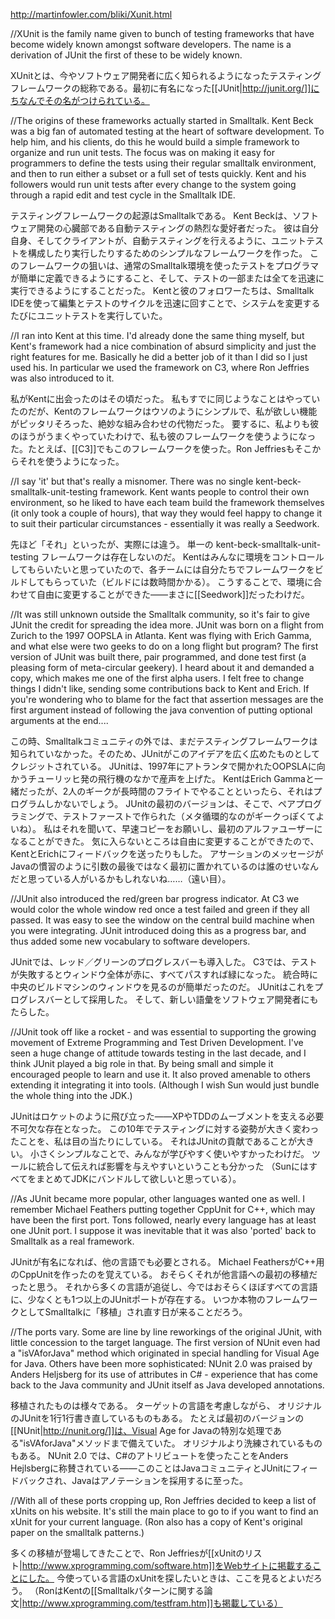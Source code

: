 http://martinfowler.com/bliki/Xunit.html

//XUnit is the family name given to bunch of testing frameworks that have become widely known amongst software developers. The name is a derivation of JUnit the first of these to be widely known.

XUnitとは、今やソフトウェア開発者に広く知られるようになったテスティングフレームワークの総称である。最初に有名になった[[JUnit|http://junit.org/]]にちなんでその名がつけられている。

//The origins of these frameworks actually started in Smalltalk. Kent Beck was a big fan of automated testing at the heart of software development. To help him, and his clients, do this he would build a simple framework to organize and run unit tests. The focus was on making it easy for programmers to define the tests using their regular smalltalk environment, and then to run either a subset or a full set of tests quickly. Kent and his followers would run unit tests after every change to the system going through a rapid edit and test cycle in the Smalltalk IDE.

テスティングフレームワークの起源はSmalltalkである。
Kent Beckは、ソフトウェア開発の心臓部である自動テスティングの熱烈な愛好者だった。
彼は自分自身、そしてクライアントが、自動テスティングを行えるように、ユニットテストを構成したり実行したりするためのシンプルなフレームワークを作った。
このフレームワークの狙いは、通常のSmalltalk環境を使ったテストをプログラマが簡単に定義できるようにすること、そして、テストの一部または全てを迅速に実行できるようにすることだった。
Kentと彼のフォロワーたちは、Smalltalk IDEを使って編集とテストのサイクルを迅速に回すことで、システムを変更するたびにユニットテストを実行していた。

//I ran into Kent at this time. I'd already done the same thing myself, but Kent's framework had a nice combination of absurd simplicity and just the right features for me. Basically he did a better job of it than I did so I just used his. In particular we used the framework on C3, where Ron Jeffries was also introduced to it.

私がKentに出会ったのはその頃だった。
私もすでに同じようなことはやっていたのだが、Kentのフレームワークはウソのようにシンプルで、私が欲しい機能がピッタリそろった、絶妙な組み合わせの代物だった。
要するに、私よりも彼のほうがうまくやっていたわけで、私も彼のフレームワークを使うようになった。たとえば、[[C3]]でもこのフレームワークを使った。Ron Jeffriesもそこからそれを使うようになった。

//I say 'it' but that's really a misnomer. There was no single kent-beck-smalltalk-unit-testing framework. Kent wants people to control their own environment, so he liked to have each team build the framework themselves (it only took a couple of hours), that way they would feel happy to change it to suit their particular circumstances - essentially it was really a Seedwork.

先ほど「それ」といったが、実際には違う。
単一の kent-beck-smalltalk-unit-testing フレームワークは存在しないのだ。
Kentはみんなに環境をコントロールしてもらいたいと思っていたので、各チームには自分たちでフレームワークをビルドしてもらっていた（ビルドには数時間かかる）。
こうすることで、環境に合わせて自由に変更することができた——まさに[[Seedwork]]だったわけだ。

//It was still unknown outside the Smalltalk community, so it's fair to give JUnit the credit for spreading the idea more. JUnit was born on a flight from Zurich to the 1997 OOPSLA in Atlanta. Kent was flying with Erich Gamma, and what else were two geeks to do on a long flight but program? The first version of JUnit was built there, pair programmed, and done test first (a pleasing form of meta-circular geekery). I heard about it and demanded a copy, which makes me one of the first alpha users. I felt free to change things I didn't like, sending some contributions back to Kent and Erich. If you're wondering who to blame for the fact that assertion messages are the first argument instead of following the java convention of putting optional arguments at the end....

この時、Smalltalkコミュニティの外では、まだテスティングフレームワークは知られていなかった。そのため、JUnitがこのアイデアを広く広めたものとしてクレジットされている。
JUnitは、1997年にアトランタで開かれたOOPSLAに向かうチューリッヒ発の飛行機のなかで産声を上げた。
KentはErich Gammaと一緒だったが、2人のギークが長時間のフライトでやることといったら、それはプログラムしかないでしょう。
JUnitの最初のバージョンは、そこで、ペアプログラミングで、テストファーストで作られた（メタ循環的なのがギークっぽくてよいね）。
私はそれを聞いて、早速コピーをお願いし、最初のアルファユーザーになることができた。
気に入らないところは自由に変更することができたので、KentとErichにフィードバックを送ったりもした。
アサーションのメッセージがJavaの慣習のように引数の最後ではなく最初に置かれているのは誰のせいなんだと思っている人がいるかもしれないね……（遠い目）。

//JUnit also introduced the red/green bar progress indicator. At C3 we would color the whole window red once a test failed and green if they all passed. It was easy to see the window on the central build machine when you were integrating. JUnit introduced doing this as a progress bar, and thus added some new vocabulary to software developers.

JUnitでは、レッド／グリーンのプログレスバーも導入した。
C3では、テストが失敗するとウィンドウ全体が赤に、すべてパスすれば緑になった。
統合時に中央のビルドマシンのウィンドウを見るのが簡単だったのだ。
JUnitはこれをプログレスバーとして採用した。
そして、新しい語彙をソフトウェア開発者にもたらした。

//JUnit took off like a rocket - and was essential to supporting the growing movement of Extreme Programming and Test Driven Development. I've seen a huge change of attitude towards testing in the last decade, and I think JUnit played a big role in that. By being small and simple it encouraged people to learn and use it. It also proved amenable to others extending it integrating it into tools. (Although I wish Sun would just bundle the whole thing into the JDK.)

JUnitはロケットのように飛び立った——XPやTDDのムーブメントを支える必要不可欠な存在となった。
この10年でテスティングに対する姿勢が大きく変わったことを、私は目の当たりにしている。
それはJUnitの貢献であることが大きい。
小さくシンプルなことで、みんなが学びやすく使いやすかったわけだ。
ツールに統合して伝えれば影響を与えやすいということも分かった
（SunにはすべてをまとめてJDKにバンドルして欲しいと思っている）。

//As JUnit became more popular, other languages wanted one as well. I remember Michael Feathers putting together CppUnit for C++, which may have been the first port. Tons followed, nearly every language has at least one JUnit port. I suppose it was inevitable that it was also 'ported' back to Smalltalk as a real framework.

JUnitが有名になれば、他の言語でも必要とされる。
Michael FeathersがC++用のCppUnitを作ったのを覚えている。
おそらくそれが他言語への最初の移植だったと思う。
それから多くの言語が追従し、今ではおそらくほぼすべての言語に、少なくとも1つ以上のJUnitポートが存在する。
いつか本物のフレームワークとしてSmalltalkに「移植」され直す日が来ることだろう。

//The ports vary. Some are line by line reworkings of the original JUnit, with little concession to the target language. The first version of NUnit even had a "isVAforJava" method which originated in special handling for Visual Age for Java. Others have been more sophisticated: NUnit 2.0 was praised by Anders Heljsberg for its use of attributes in C# - experience that has come back to the Java community and JUnit itself as Java developed annotations.

移植されたものは様々である。
ターゲットの言語を考慮しながら、
オリジナルのJUnitを1行1行書き直しているものもある。
たとえば最初のバージョンの[[NUnit|http://nunit.org/]]は、Visual Age for Javaの特別な処理である"isVAforJava"メソッドまで備えていた。
オリジナルより洗練されているものもある。
NUnit 2.0 では、C#のアトリビュートを使ったことをAnders Hejlsbergに称賛されている——このことはJavaコミュニティとJUnitにフィードバックされ、Javaはアノテーションを採用するに至った。

//With all of these ports cropping up, Ron Jeffries decided to keep a list of xUnits on his website. It's still the main place to go to if you want to find an xUnit for your current language. (Ron also has a copy of Kent's original paper on the smalltalk patterns.)

多くの移植が登場してきたことで、Ron Jeffriesが[[xUnitのリスト|http://www.xprogramming.com/software.htm]]をWebサイトに掲載することにした。
今使っている言語のxUnitを探したいときは、ここを見るとよいだろう。
（RonはKentの[[Smalltalkパターンに関する論文|http://www.xprogramming.com/testfram.htm]]も掲載している）
